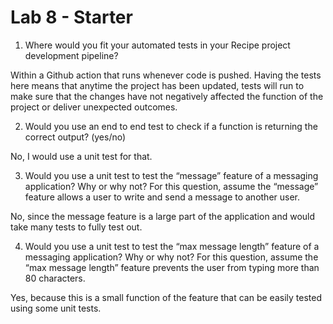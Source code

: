 # Lab 8 - Starter

1) Where would you fit your automated tests in your Recipe project development pipeline?

Within a Github action that runs whenever code is pushed. Having the tests here means that anytime the project has been updated, tests will run to make sure that the changes have not negatively affected the function of the project or deliver unexpected outcomes.

2) Would you use an end to end test to check if a function is returning the correct output? (yes/no)

No, I would use a unit test for that.

3) Would you use a unit test to test the “message” feature of a messaging application? Why or why not? For this question, assume the “message” feature allows a user to write and send a message to another user.

No, since the message feature is a large part of the application and would take many tests to fully test out. 

4) Would you use a unit test to test the “max message length” feature of a messaging application? Why or why not? For this question, assume the “max message length” feature prevents the user from typing more than 80 characters.

Yes, because this is a small function of the feature that can be easily tested using some unit tests.
